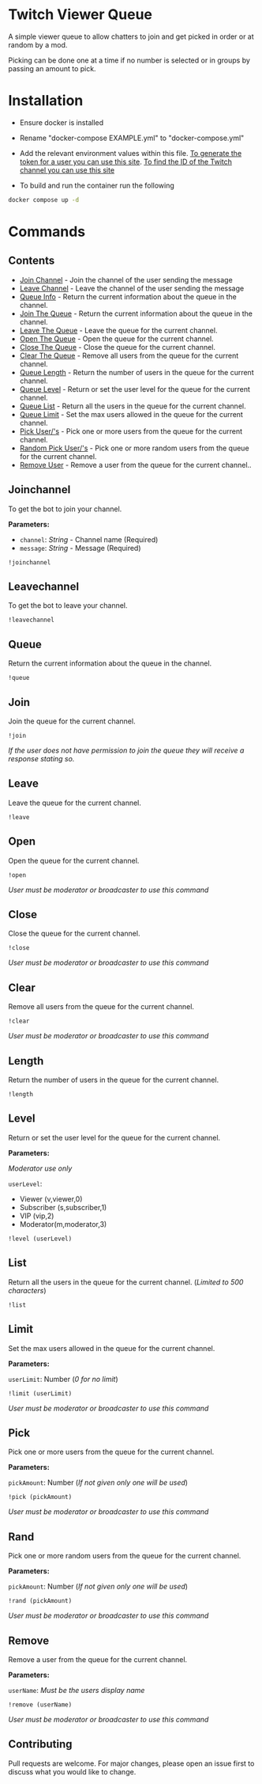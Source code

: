 # Twitch Viewer Queue

A simple viewer queue to allow chatters to join and get picked in order or at random by a mod.

Picking can be done one at a time if no number is selected or in groups by passing an amount to pick.


# Installation

- Ensure docker is installed
- Rename "docker-compose EXAMPLE.yml" to "docker-compose.yml"
- Add the relevant environment values within this file. [To generate the token for a user you can use this site](https://twitchapps.com/tmi/). [To find the ID of the Twitch channel you can use this site](https://www.streamweasels.com/tools/convert-twitch-username-to-user-id/)

- To build and run the container run the following
```bash
docker compose up -d
```

# Commands

## Contents

- [Join Channel](#joinchannel) - Join the channel of the user sending the message
- [Leave Channel](#leavechannel) - Leave the channel of the user sending the message
- [Queue Info](#queue) - Return the current information about the queue in the channel.
- [Join The Queue](#join) - Return the current information about the queue in the channel.
- [Leave The Queue](#leave) - Leave the queue for the current channel.
- [Open The Queue](#open) - Open the queue for the current channel.
- [Close The Queue](#close) - Close the queue for the current channel.
- [Clear The Queue](#close) - Remove all users from the queue for the current channel.
- [Queue Length](#length) - Return the number of users in the queue for the current channel.
- [Queue Level](#level) - Return or set the user level for the queue for the current channel.
- [Queue List](#list) - Return all the users in the queue for the current channel.
- [Queue Limit](#limit) - Set the max users allowed in the queue for the current channel.
- [Pick User/'s](#limit) - Pick one or more users from the queue for the current channel.
- [Random Pick User/'s](#rand) - Pick one or more random users from the queue for the current channel.
- [Remove User](#remove) - Remove a user from the queue for the current channel..

## Joinchannel

To get the bot to join your channel.

**Parameters:**

- ``channel``: _String_ - Channel name (Required)
- ``message``: _String_ - Message (Required)

~~~ 
!joinchannel
~~~

## Leavechannel

To get the bot to leave your channel.

~~~ 
!leavechannel
~~~

## Queue

Return the current information about the queue in the channel.

~~~ 
!queue
~~~

## Join

Join the queue for the current channel.

~~~ 
!join
~~~

*If the user does not have permission to join the queue they will receive a response stating so.*

## Leave

Leave the queue for the current channel.

~~~ 
!leave
~~~

## Open

Open the queue for the current channel.
~~~ 
!open
~~~
*User must be moderator or broadcaster to use this command*
## Close

Close the queue for the current channel.
~~~ 
!close
~~~
*User must be moderator or broadcaster to use this command*
## Clear

Remove all users from the queue for the current channel.
~~~ 
!clear
~~~
*User must be moderator or broadcaster to use this command*
## Length

Return the number of users in the queue for the current channel.

~~~ 
!length
~~~
## Level

Return or set the user level for the queue for the current channel.

**Parameters:**

*Moderator use only*

``userLevel``: 
- Viewer (v,viewer,0)
- Subscriber (s,subscriber,1)
- VIP (vip,2)
- Moderator(m,moderator,3)


~~~ 
!level (userLevel)
~~~
## List

Return all the users in the queue for the current channel. (*Limited to 500 characters*)

~~~ 
!list
~~~

## Limit

Set the max users allowed in the queue for the current channel.

**Parameters:**


``userLimit``: Number (*0 for no limit*)


~~~ 
!limit (userLimit)
~~~
*User must be moderator or broadcaster to use this command*

## Pick

Pick one or more users from the queue for the current channel.

**Parameters:**


``pickAmount``: Number (*If not given only one will be used*)


~~~ 
!pick (pickAmount)
~~~
*User must be moderator or broadcaster to use this command*

## Rand

Pick one or more random users from the queue for the current channel.

**Parameters:**


``pickAmount``: Number (*If not given only one will be used*)


~~~ 
!rand (pickAmount)
~~~
*User must be moderator or broadcaster to use this command*

## Remove

Remove a user from the queue for the current channel.

**Parameters:**


``userName``: *Must be the users display name*


~~~ 
!remove (userName)
~~~
*User must be moderator or broadcaster to use this command*



## Contributing

Pull requests are welcome. For major changes, please open an issue first
to discuss what you would like to change.
